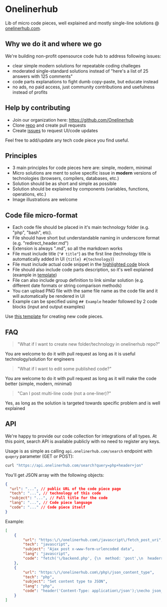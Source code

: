 # Onelinerhub
Lib of micro code pieces, well explained and mostly single-line solutions @ [onelinerhub.com](https://onelinerhub.com/).

## Why we do it and where we go
We're building non-profit opensource code hub to address following issues:
- clear simple modern solutions for repeatable coding challeges
- moderated single-standard solutions instead of "here's a list of 25 answers with 125 comments"
- code parts explanations to fight dumb copy-paste, but educate instead
- no ads, no paid access, just community contributions and usefulness instead of profits 

## Help by contributing
- Join our organization here: https://github.com/Onelinerhub
- Clone [repo](https://github.com/Onelinerhub/onelinerhub) and create pull requests
- Create [issues](https://github.com/Onelinerhub/onelinerhub/issues) to request UI/code updates

Feel free to add/update any tech code piece you find useful.


## Principles
- 3 main principles for code pieces here are: simple, modern, minimal
- Micro solutions are ment to solve specific issue in **modern** versions of technologies (browsers, compilers, databases, etc.)
- Solution should be as short and simple as possible
- Solution should be explained by components (variables, functions, operations, etc.)
- Image illustrations are welcome

## Code file micro-format
- Each code file should be placed in it's main technology folder (e.g. "php", "bash", etc).
- File should have short but understandable naming in underscore format (e.g. "redirect_header.md")
- Extension is always ".md", so all the markdown works
- File must include title (```"# title"```) as the first line (technology title is automatically added in UI ```{title} #{technology}```)
- File must include actual code snippet in the [highlighted code](https://guides.github.com/features/mastering-markdown/) block
- File should also include code parts description, so it's well explained (example in [template](/template.md))
- File can also include group definition to link similar solution (e.g. different date formats or string comparison methods)
- You can upload PNG file with the same file name as the code file and it will automatically be rendered in UI
- Example can be specified using ```## Example``` header followed by 2 code blocks (input and output examples)

Use [this template](/template.md) for creating new code pieces.

## FAQ
> "What if I want to create new folder/technology in onelinerhub repo?"

You are welcome to do it with pull request as long as it is useful technology/solution for engineers

> "What if I want to edit some published code?"

You are welcome to do it with pull request as long as it will make the code better (simple, modern, minimal)

> "Can I post multi-line code (not a one-liner)?"

Yes, as long as the solution is targeted towards specific problem and is well explained

## API

We're happy to provide our code collection for integrations of all types. At this point, search API is available publicly with no need to register any keys.

Usage is as simple as calling `api.onelinerhub.com/search` endpoint with `quqery` parameter (GET or POST):

```bash
curl "https://api.onelinerhub.com/search?query=php+header+jon"
```

You'll get JSON array with the following objects:
```json
{
  "url": "...", // public URL of the code piece page
  "tech": "...", // technology of this code
  "subject": "...", // Full title for the code
  "lang": "...", // Code piece language
  "code": "..." // Code piece itself
}
```

Example:
```json
[
    {
        "url": "https:\/\/onelinerhub.com\/javascript\/fetch_post_uri",
        "tech": "javascript",
        "subject": "Ajax post x-www-form-urlencoded data",
        "lang": "javascript",
        "code": "fetch('\/backend.php', {\n  method: 'post',\n  headers: { 'Content-Type': 'application\/x-www-form-urlencoded;charset=UTF-8' },\n  body: 'var1=' + encodeURIComponent('Donald Trump :(') + '&amp;var2=123'\n}).then(function(r) {\n  return r.json();\n}).then(function(data) {\n  console.log(data);\n});"
    },
    {
        "url": "https:\/\/onelinerhub.com\/php\/json_content_type",
        "tech": "php",
        "subject": "Set content type to JSON",
        "lang": "php",
        "code": "header('Content-Type: application\/json');\necho json_encode([]);"
    }
]
```
